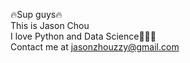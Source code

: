 🔥Sup guys🔥<br/>
This is Jason Chou <br/>
I love Python and Data Science👨🏻‍💻<br/>
Contact me at jasonzhouzzy@gmail.com
